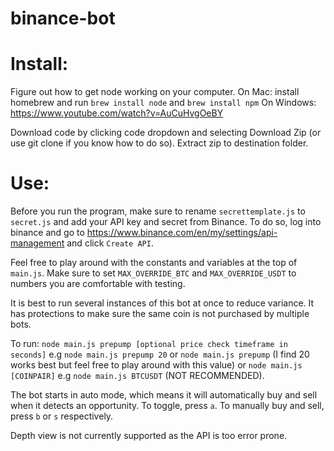 # binance-bot

# Install:

Figure out how to get node working on your computer. On Mac: install homebrew and run `brew install node` and `brew install npm`
On Windows: https://www.youtube.com/watch?v=AuCuHvgOeBY

Download code by clicking code dropdown and selecting Download Zip (or use git clone if you know how to do so). Extract zip to destination folder.

# Use:
Before you run the program, make sure to rename `secrettemplate.js` to `secret.js` and add your API key and secret from Binance. To do so, log into binance and go to https://www.binance.com/en/my/settings/api-management and click `Create API`.

Feel free to play around with the constants and variables at the top of `main.js`. Make sure to set `MAX_OVERRIDE_BTC` and `MAX_OVERRIDE_USDT` to numbers you are comfortable with testing. 

It is best to run several instances of this bot at once to reduce variance. It has protections to make sure the same coin is not purchased by multiple bots.

To run: `node main.js prepump [optional price check timeframe in seconds]` e.g `node main.js prepump 20` or `node main.js prepump` (I find 20 works best but feel free to play around with this value) or `node main.js [COINPAIR]` e.g `node main.js BTCUSDT` (NOT RECOMMENDED).

The bot starts in auto mode, which means it will automatically buy and sell when it detects an opportunity. To toggle, press `a`. To manually buy and sell, press `b` or `s` respectively.

Depth view is not currently supported as the API is too error prone.

